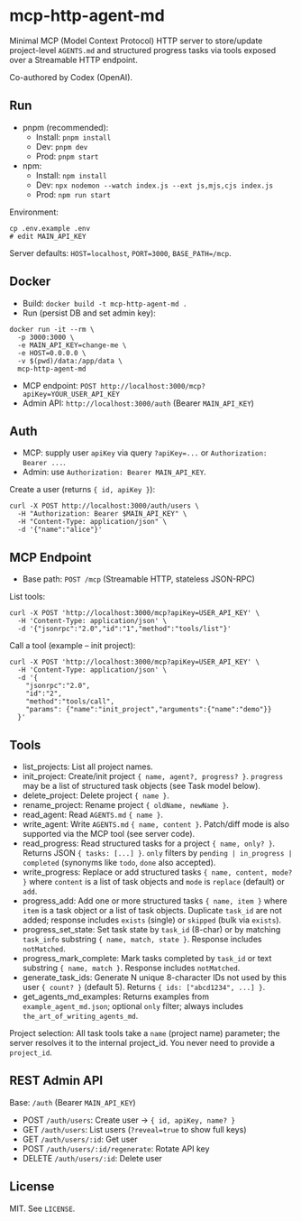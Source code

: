 # mcp-http-agent-md

Minimal MCP (Model Context Protocol) HTTP server to store/update project-level `AGENTS.md` and structured progress tasks via tools exposed over a Streamable HTTP endpoint.

Co-authored by Codex (OpenAI).

## Run

- pnpm (recommended):
  - Install: `pnpm install`
  - Dev: `pnpm dev`
  - Prod: `pnpm start`
- npm:
  - Install: `npm install`
  - Dev: `npx nodemon --watch index.js --ext js,mjs,cjs index.js`
  - Prod: `npm run start`

Environment:
```
cp .env.example .env
# edit MAIN_API_KEY
```
Server defaults: `HOST=localhost`, `PORT=3000`, `BASE_PATH=/mcp`.

## Docker

- Build: `docker build -t mcp-http-agent-md .`
- Run (persist DB and set admin key):
```
docker run -it --rm \
  -p 3000:3000 \
  -e MAIN_API_KEY=change-me \
  -e HOST=0.0.0.0 \
  -v $(pwd)/data:/app/data \
  mcp-http-agent-md
```
- MCP endpoint: `POST http://localhost:3000/mcp?apiKey=YOUR_USER_API_KEY`
- Admin API: `http://localhost:3000/auth` (Bearer `MAIN_API_KEY`)

## Auth

- MCP: supply user `apiKey` via query `?apiKey=...` or `Authorization: Bearer ...`.
- Admin: use `Authorization: Bearer MAIN_API_KEY`.

Create a user (returns `{ id, apiKey }`):
```
curl -X POST http://localhost:3000/auth/users \
  -H "Authorization: Bearer $MAIN_API_KEY" \
  -H "Content-Type: application/json" \
  -d '{"name":"alice"}'
```

## MCP Endpoint

- Base path: `POST /mcp` (Streamable HTTP, stateless JSON-RPC)

List tools:
```
curl -X POST 'http://localhost:3000/mcp?apiKey=USER_API_KEY' \
  -H 'Content-Type: application/json' \
  -d '{"jsonrpc":"2.0","id":"1","method":"tools/list"}'
```

Call a tool (example – init project):
```
curl -X POST 'http://localhost:3000/mcp?apiKey=USER_API_KEY' \
  -H 'Content-Type: application/json' \
  -d '{
    "jsonrpc":"2.0",
    "id":"2",
    "method":"tools/call",
    "params": {"name":"init_project","arguments":{"name":"demo"}}
  }'
```

## Tools

- list_projects: List all project names.
- init_project: Create/init project `{ name, agent?, progress? }`. `progress` may be a list of structured task objects (see Task model below).
- delete_project: Delete project `{ name }`.
- rename_project: Rename project `{ oldName, newName }`.
- read_agent: Read `AGENTS.md` `{ name }`.
- write_agent: Write `AGENTS.md` `{ name, content }`. Patch/diff mode is also supported via the MCP tool (see server code).
- read_progress: Read structured tasks for a project `{ name, only? }`. Returns JSON `{ tasks: [...] }`. `only` filters by `pending | in_progress | completed` (synonyms like `todo`, `done` also accepted).
- write_progress: Replace or add structured tasks `{ name, content, mode? }` where `content` is a list of task objects and `mode` is `replace` (default) or `add`.
- progress_add: Add one or more structured tasks `{ name, item }` where `item` is a task object or a list of task objects. Duplicate `task_id` are not added; response includes `exists` (single) or `skipped` (bulk via `exists`).
- progress_set_state: Set task state by `task_id` (8-char) or by matching `task_info` substring `{ name, match, state }`. Response includes `notMatched`.
- progress_mark_complete: Mark tasks completed by `task_id` or text substring `{ name, match }`. Response includes `notMatched`.
- generate_task_ids: Generate N unique 8-character IDs not used by this user `{ count? }` (default 5). Returns `{ ids: ["abcd1234", ...] }`.
- get_agents_md_examples: Returns examples from `example_agent_md.json`; optional `only` filter; always includes `the_art_of_writing_agents_md`.

Project selection: All task tools take a `name` (project name) parameter; the server resolves it to the internal project_id. You never need to provide a `project_id`.

## REST Admin API

Base: `/auth` (Bearer `MAIN_API_KEY`)
- POST `/auth/users`: Create user → `{ id, apiKey, name? }`
- GET `/auth/users`: List users (`?reveal=true` to show full keys)
- GET `/auth/users/:id`: Get user
- POST `/auth/users/:id/regenerate`: Rotate API key
- DELETE `/auth/users/:id`: Delete user

## License

MIT. See `LICENSE`.
